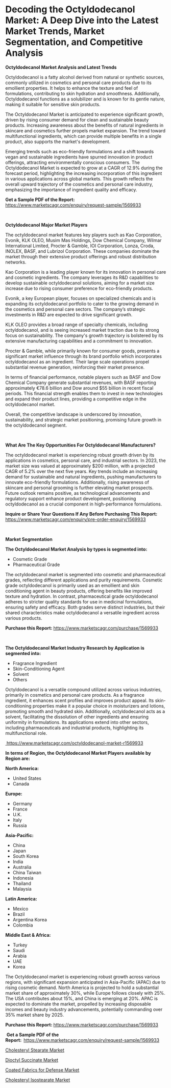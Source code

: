 <p><h1>Decoding the Octyldodecanol Market: A Deep Dive into the Latest Market Trends, Market Segmentation, and Competitive Analysis</h1></p><p><strong>Octyldodecanol Market Analysis and Latest Trends</strong></p>
<p><p>Octyldodecanol is a fatty alcohol derived from natural or synthetic sources, commonly utilized in cosmetics and personal care products due to its emollient properties. It helps to enhance the texture and feel of formulations, contributing to skin hydration and smoothness. Additionally, Octyldodecanol functions as a solubilizer and is known for its gentle nature, making it suitable for sensitive skin products.</p><p>The Octyldodecanol Market is anticipated to experience significant growth, driven by rising consumer demand for clean and sustainable beauty products. Increasing awareness about the benefits of natural ingredients in skincare and cosmetics further propels market expansion. The trend toward multifunctional ingredients, which can provide multiple benefits in a single product, also supports the market's development.</p><p>Emerging trends such as eco-friendly formulations and a shift towards vegan and sustainable ingredients have spurred innovation in product offerings, attracting environmentally conscious consumers. The Octyldodecanol Market is expected to grow at a CAGR of 12.9% during the forecast period, highlighting the increasing incorporation of this ingredient in various applications across global markets. This growth reflects the overall upward trajectory of the cosmetics and personal care industry, emphasizing the importance of ingredient quality and efficacy.</p></p>
<p><strong>Get a Sample PDF of the Report:&nbsp;</strong> <a href="https://www.marketscagr.com/enquiry/request-sample/1569933?utm_campaign=2114&utm_medium=2&utm_source=Github&utm_content=ia&utm_term=25032025&utm_id=octyldodecanol">https://www.marketscagr.com/enquiry/request-sample/1569933</a></p>
<p>&nbsp;</p>
<p><strong>Octyldodecanol Major Market Players</strong></p>
<p><p>The octyldodecanol market features key players such as Kao Corporation, Evonik, KLK OLEO, Musim Mas Holdings, Dow Chemical Company, Wilmar International Limited, Procter & Gamble, IOI Corporation, Lonza, Croda, INOLEX, BASF, and Lubrizol Corporation. These companies dominate the market through their extensive product offerings and robust distribution networks.</p><p>Kao Corporation is a leading player known for its innovation in personal care and cosmetic ingredients. The company leverages its R&D capabilities to develop sustainable octyldodecanol solutions, aiming for a market size increase due to rising consumer preference for eco-friendly products.</p><p>Evonik, a key European player, focuses on specialized chemicals and is expanding its octyldodecanol portfolio to cater to the growing demand in the cosmetics and personal care sectors. The company’s strategic investments in R&D are expected to drive significant growth.</p><p>KLK OLEO provides a broad range of specialty chemicals, including octyldodecanol, and is seeing increased market traction due to its strong focus on sustainability. The company's growth trajectory is bolstered by its extensive manufacturing capabilities and a commitment to innovation.</p><p>Procter & Gamble, while primarily known for consumer goods, presents a significant market influence through its brand portfolio which incorporates octyldodecanol as an ingredient. Their large scale operations propel substantial revenue generation, reinforcing their market presence.</p><p>In terms of financial performance, notable players such as BASF and Dow Chemical Company generate substantial revenues, with BASF reporting approximately €78.6 billion and Dow around $55 billion in recent fiscal periods. This financial strength enables them to invest in new technologies and expand their product lines, providing a competitive edge in the octyldodecanol market.</p><p>Overall, the competitive landscape is underscored by innovation, sustainability, and strategic market positioning, promising future growth in the octyldodecanol segment.</p></p>
<p>&nbsp;</p>
<p><strong>What Are The Key Opportunities For Octyldodecanol Manufacturers?</strong></p>
<p><p>The octyldodecanol market is experiencing robust growth driven by its applications in cosmetics, personal care, and industrial sectors. In 2023, the market size was valued at approximately $200 million, with a projected CAGR of 5.2% over the next five years. Key trends include an increasing demand for sustainable and natural ingredients, pushing manufacturers to innovate eco-friendly formulations. Additionally, rising awareness of skincare and personal grooming is further elevating market prospects. Future outlook remains positive, as technological advancements and regulatory support enhance product development, positioning octyldodecanol as a crucial component in high-performance formulations.</p></p>
<p><strong>Inquire or Share Your Questions If Any Before Purchasing This Report:</strong> <a href="https://www.marketscagr.com/enquiry/pre-order-enquiry/1569933?utm_campaign=2114&utm_medium=2&utm_source=Github&utm_content=ia&utm_term=25032025&utm_id=octyldodecanol">https://www.marketscagr.com/enquiry/pre-order-enquiry/1569933</a></p>
<p>&nbsp;</p>
<p><strong>Market Segmentation</strong></p>
<p><strong>The Octyldodecanol Market Analysis by types is segmented into:</strong></p>
<p><ul><li>Cosmetic Grade</li><li>Pharmaceutical Grade</li></ul></p>
<p><p>The octyldodecanol market is segmented into cosmetic and pharmaceutical grades, reflecting different applications and purity requirements. Cosmetic grade octyldodecanol is primarily used as an emollient and skin conditioning agent in beauty products, offering benefits like improved texture and hydration. In contrast, pharmaceutical grade octyldodecanol adheres to stricter quality standards for use in medicinal formulations, ensuring safety and efficacy. Both grades serve distinct industries, but their shared characteristics make octyldodecanol a versatile ingredient across various products.</p></p>
<p><strong>Purchase this Report:&nbsp;</strong><a href="https://www.marketscagr.com/purchase/1569933?utm_campaign=2114&utm_medium=2&utm_source=Github&utm_content=ia&utm_term=25032025&utm_id=octyldodecanol">https://www.marketscagr.com/purchase/1569933</a></p>
<p>&nbsp;</p>
<p><strong>The Octyldodecanol Market Industry Research by Application is segmented into:</strong></p>
<p><ul><li>Fragrance Ingredient</li><li>Skin-Conditioning Agent</li><li>Solvent</li><li>Others</li></ul></p>
<p><p>Octyldodecanol is a versatile compound utilized across various industries, primarily in cosmetics and personal care products. As a fragrance ingredient, it enhances scent profiles and improves product appeal. Its skin-conditioning properties make it a popular choice in moisturizers and lotions, promoting smooth and hydrated skin. Additionally, octyldodecanol acts as a solvent, facilitating the dissolution of other ingredients and ensuring uniformity in formulations. Its applications extend into other sectors, including pharmaceuticals and industrial products, highlighting its multifunctional role.</p></p>
<p><a href="https://www.marketscagr.com/octyldodecanol-market-r1569933?utm_campaign=2114&utm_medium=2&utm_source=Github&utm_content=ia&utm_term=25032025&utm_id=octyldodecanol">&nbsp;https://www.marketscagr.com/octyldodecanol-market-r1569933</a></p>
<p><strong>In terms of Region, the Octyldodecanol Market Players available by Region are:</strong></p>
<p>
    <p> <strong> North America: </strong>
        <ul>
            <li>United States</li>
            <li>Canada</li>
        </ul>
        </p> 
    <p> <strong> Europe: </strong>
        <ul>
            <li>Germany</li>
            <li>France</li>
            <li>U.K.</li>
            <li>Italy</li>
            <li>Russia</li>
        </ul>
        </p> 
    <p> <strong> Asia-Pacific: </strong>
        <ul>
            <li>China</li>
            <li>Japan</li>
            <li>South Korea</li>
            <li>India</li>
            <li>Australia</li>
            <li>China Taiwan</li>
            <li>Indonesia</li>
            <li>Thailand</li>
            <li>Malaysia</li>
        </ul>
        </p> 
    <p> <strong> Latin America: </strong>
        <ul>
            <li>Mexico</li>
            <li>Brazil</li>
            <li>Argentina Korea</li>
            <li>Colombia</li>
        </ul>
        </p> 
    <p> <strong> Middle East & Africa: </strong>
        <ul>
            <li>Turkey</li>
            <li>Saudi</li>
            <li>Arabia</li>
            <li>UAE</li>
            <li>Korea</li>
        </ul>
    </p>
    </p>
<p><p>The Octyldodecanol market is experiencing robust growth across various regions, with significant expansion anticipated in Asia-Pacific (APAC) due to rising cosmetic demand. North America is projected to hold a substantial market share of approximately 30%, while Europe follows closely with 25%. The USA contributes about 15%, and China is emerging at 20%. APAC is expected to dominate the market, propelled by increasing disposable incomes and beauty industry advancements, potentially commanding over 35% market share by 2025.</p></p>
<p><strong>Purchase this Report: </strong><a href="https://www.marketscagr.com/purchase/1569933?utm_campaign=2114&utm_medium=2&utm_source=Github&utm_content=ia&utm_term=25032025&utm_id=octyldodecanol">https://www.marketscagr.com/purchase/1569933</a></p>
<p>&nbsp;<strong>Get a Sample PDF of the Report:&nbsp;&nbsp;</strong><a href="https://www.marketscagr.com/enquiry/request-sample/1569933?utm_campaign=2114&utm_medium=2&utm_source=Github&utm_content=ia&utm_term=25032025&utm_id=octyldodecanol">https://www.marketscagr.com/enquiry/request-sample/1569933</a></p>
<p><strong></strong></p>
<p><p><a href="https://github.com/pizolina/Market-Research-Report-List-7/blob/main/cholesteryl-stearate-market.md?utm_campaign=2114&utm_medium=2&utm_source=Github&utm_content=ia&utm_term=25032025&utm_id=octyldodecanol">Cholesteryl Stearate Market</a></p><p><a href="https://github.com/tamvrosiya/Market-Research-Report-List-6/blob/main/dioctyl-succinate-market.md?utm_campaign=2114&utm_medium=2&utm_source=Github&utm_content=ia&utm_term=25032025&utm_id=octyldodecanol">Dioctyl Succinate Market</a></p><p><a href="https://github.com/suzorfazlikb/Market-Research-Report-List-1/blob/main/coated-fabrics-for-defense-market.md?utm_campaign=2114&utm_medium=2&utm_source=Github&utm_content=ia&utm_term=25032025&utm_id=octyldodecanol">Coated Fabrics for Defense Market</a></p><p><a href="https://github.com/sionepeppess/Market-Research-Report-List-1/blob/main/cholesteryl-isostearate-market.md?utm_campaign=2114&utm_medium=2&utm_source=Github&utm_content=ia&utm_term=25032025&utm_id=octyldodecanol">Cholesteryl Isostearate Market</a></p></p>